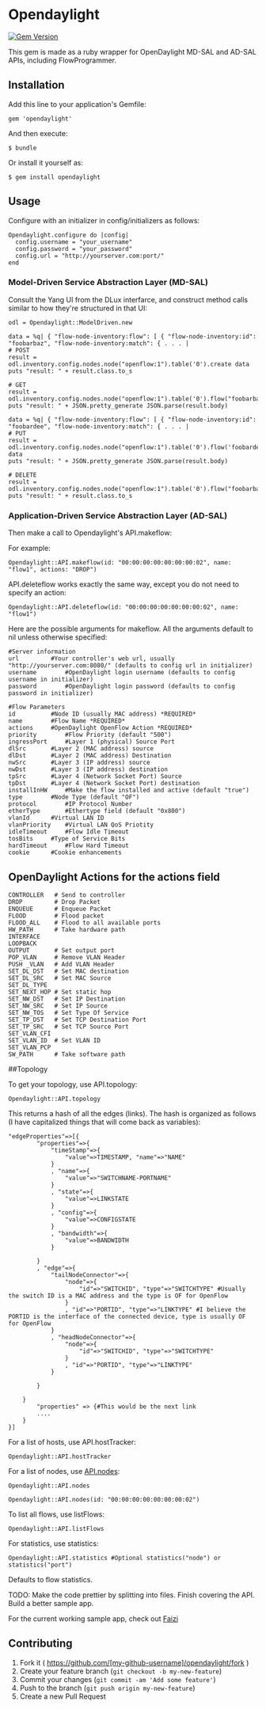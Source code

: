 # Opendaylight

[![Gem Version](https://badge.fury.io/rb/opendaylight.svg)](http://badge.fury.io/rb/opendaylight)

This gem is made as a ruby wrapper for OpenDaylight MD-SAL and AD-SAL APIs, including FlowProgrammer.

## Installation

Add this line to your application's Gemfile:

    gem 'opendaylight'

And then execute:

    $ bundle

Or install it yourself as:

    $ gem install opendaylight

## Usage

Configure with an initializer in config/initializers as follows:

    Opendaylight.configure do |config|
      config.username = "your_username"
      config.password = "your_password"
      config.url = "http://yourserver.com:port/"
    end

### Model-Driven Service Abstraction Layer (MD-SAL)

Consult the Yang UI from the DLux interfarce, and construct method calls similar to how they're structured in that UI:

    odl = Opendaylight::ModelDriven.new

    data = %q| { "flow-node-inventory:flow": [ { "flow-node-inventory:id": "foobarbaz", "flow-node-inventory:match": { . . . |
    # POST
    result = odl.inventory.config.nodes.node("openflow:1").table('0').create data
    puts "result: " + result.class.to_s

    # GET
    result = odl.inventory.config.nodes.node("openflow:1").table('0').flow("foobarbaz").resource
    puts "result: " + JSON.pretty_generate JSON.parse(result.body)

    data = %q| { "flow-node-inventory:flow": [ { "flow-node-inventory:id": "foobardee", "flow-node-inventory:match": { . . . |
    # PUT
    result = odl.inventory.config.nodes.node("openflow:1").table('0').flow('foobardee').update data
    puts "result: " + JSON.pretty_generate JSON.parse(result.body)

    # DELETE
    result = odl.inventory.config.nodes.node("openflow:1").table('0').flow("foobarbaz").delete
    puts "result: " + result.class.to_s

### Application-Driven Service Abstraction Layer (AD-SAL)

Then make a call to Opendaylight's API.makeflow:

For example:

    Opendaylight::API.makeflow(id: "00:00:00:00:00:00:00:02", name: "flow1", actions: "DROP")

API.deleteflow works exactly the same way, except you do not need to specify an action:

    Opendaylight::API.deleteflow(id: "00:00:00:00:00:00:00:02", name: "flow1")

Here are the possible arguments for makeflow. All the arguments default to nil unless otherwise specified:

    #Server information
    url			#Your controller's web url, usually "http://yourserver.com:8080/" (defaults to config url in initializer)
    username		#OpenDaylight login username (defaults to config username in initializer)
    password		#OpenDaylight login password (defaults to config password in initializer)

    #Flow Parameters
    id			#Node ID (usually MAC address) *REQUIRED*
    name		#Flow Name *REQUIRED*
    actions		#OpenDaylight OpenFlow Action *REQUIRED*
    priority		#Flow Priority (default "500")
    ingressPort		#Layer 1 (physical) Source Port
    dlSrc		#Layer 2 (MAC address) source
    dlDst		#Layer 2 (MAC address) Destination
    nwSrc		#Layer 3 (IP address) source
    nwDst		#Layer 3 (IP address) destination
    tpSrc		#Layer 4 (Network Socket Port) Source
    tpDst		#Layer 4 (Network Socket Port) destination
    installInHW		#Make the flow installed and active (default "true")
    type		#Node Type (default "OF")
    protocol		#IP Protocol Number
    etherType		#Ethertype field (default "0x800")
    vlanId		#Virtual LAN ID
    vlanPriority	#Virtual LAN QoS Priotity
    idleTimeout		#Flow Idle Timeout
    tosBits		#Type of Service Bits
    hardTimeout		#Flow Hard Timeout
    cookie		#Cookie enhancements


## OpenDaylight Actions for the actions field

    CONTROLLER   # Send to controller
    DROP         # Drop Packet
    ENQUEUE      # Enqueue Packet
    FLOOD        # Flood packet
    FLOOD_ALL    # Flood to all available ports
    HW_PATH      # Take hardware path
    INTERFACE
    LOOPBACK
    OUTPUT       # Set output port
    POP_VLAN     # Remove VLAN Header
    PUSH _VLAN   # Add VLAN Header
    SET_DL_DST   # Set MAC destination
    SET_DL_SRC   # Set MAC Source
    SET_DL_TYPE
    SET_NEXT_HOP # Set static hop
    SET_NW_DST   # Set IP Destination
    SET_NW_SRC   # Set IP Source
    SET_NW_TOS   # Set Type Of Service
    SET_TP_DST   # Set TCP Destination Port
    SET_TP_SRC   # Set TCP Source Port
    SET_VLAN_CFI
    SET_VLAN_ID  # Set VLAN ID
    SET_VLAN_PCP
    SW_PATH      # Take software path

##Topology

To get your topology, use API.topology:

    Opendaylight::API.topology

This returns a hash of all the edges (links). The hash is organized as follows (I have capitalized things that will come back as variables):

    "edgeProperties"=>[{
            "properties"=>{
                "timeStamp"=>{
                    "value"=>TIMESTAMP, "name"=>"NAME"
                }
                , "name"=>{
                    "value"=>"SWITCHNAME-PORTNAME"
                }
                , "state"=>{
                    "value"=>LINKSTATE
                }
                , "config"=>{
                    "value"=>CONFIGSTATE
                }
                , "bandwidth"=>{
                    "value"=>BANDWIDTH
                }

            }
            , "edge"=>{
                "tailNodeConnector"=>{
                    "node"=>{
                        "id"=>"SWITCHID", "type"=>"SWITCHTYPE" #Usually the switch ID is a MAC address and the type is OF for OpenFlow
                    }
                    , "id"=>"PORTID", "type"=>"LINKTYPE" #I believe the PORTID is the interface of the connected device, type is usually OF for OpenFlow
                }
                , "headNodeConnector"=>{
                    "node"=>{
                        "id"=>"SWITCHID", "type"=>"SWITCHTYPE"
                    }
                    , "id"=>"PORTID", "type"=>"LINKTYPE"
                }

            }

        }
            "properties" => {#This would be the next link
            ....
        }
    }]

For a list of hosts, use API.hostTracker:

    Opendaylight::API.hostTracker

For a list of nodes, use
[API.nodes](https://developer.cisco.com/media/XNCREST/switchmanager/resource_SwitchNorthbound.html#path__-containerName-_nodes.html):

    Opendaylight::API.nodes

    Opendaylight::API.nodes(id: "00:00:00:00:00:00:00:02")

To list all flows, use listFlows:

    Opendaylight::API.listFlows

For statistics, use statistics:

    Opendaylight::API.statistics #Optional statistics("node") or statistics("port")

Defaults to flow statistics.

TODO:
Make the code prettier by splitting into files.
Finish covering the API.
Build a better sample app.

For the current working sample app, check out [Faizi](https://github.com/rickpr/faizi)

## Contributing

1. Fork it ( https://github.com/[my-github-username]/opendaylight/fork )
2. Create your feature branch (`git checkout -b my-new-feature`)
3. Commit your changes (`git commit -am 'Add some feature'`)
4. Push to the branch (`git push origin my-new-feature`)
5. Create a new Pull Request
